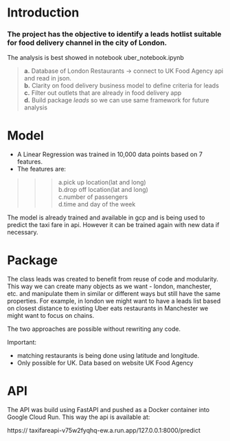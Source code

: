 # Introduction
### The project has the objective to identify a leads hotlist suitable for food delivery channel in the city of London.

The analysis is best showed in notebook uber_notebook.ipynb

> **a.** Database of London Restaurants -> connect to UK Food Agency api and read in json.\
**b.** Clarity on food delivery business model to define criteria for leads\
**c.** Filter out outlets that are already in food delivery app\
**d.** Build package *leads* so we can use same framework for future analysis


# Model

- A Linear Regression was trained in 10,000 data points based on 7 features.
- The features are:
>>>a.pick up location(lat and long)\
>>>b.drop off location(lat and long)\
>>>c.number of passengers\
>>>d.time and day of the week

The model is already trained and available in gcp and is being used to predict the taxi fare in api.
However it can be trained again with new data if necessary.

# Package

The class leads was created to benefit from reuse of code and modularity.
This way we can create many objects as we want - london, manchester, etc. and manipulate them in similar or different ways but still have the same properties.
For example, in london we might want to have a leads list based on closest distance to existing Uber eats restaurants
in Manchester we might want to focus on chains. 

The two approaches are possible without rewriting any code.

Important: 
  - matching restaurants is being done using latitude and longitude.
  - Only possible for UK. Data based on website UK Food Agency

# API

The API was build using FastAPI and pushed as a Docker container into Google Cloud Run. This way the api is available at:

https:// taxifareapi-v75w2fyqhq-ew.a.run.app/127.0.0.1:8000/predict
